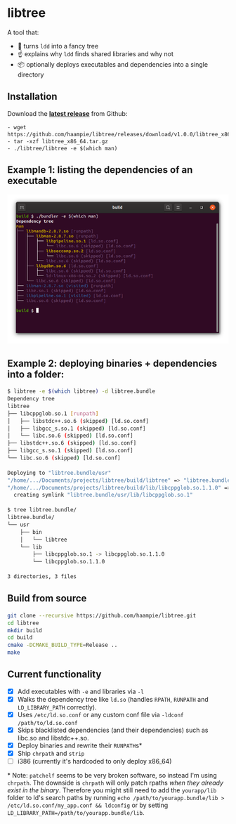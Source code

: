 # libtree

A tool that:
- :deciduous_tree: turns `ldd` into a fancy tree
- :point_up: explains why `ldd` finds shared libraries and why not
- :package: optionally deploys executables and dependencies into a single directory

## Installation
Download the [**latest release**](https://github.com/haampie/libtree/releases) from Github:

```
- wget https://github.com/haampie/libtree/releases/download/v1.0.0/libtree_x86_64.tar.gz
- tar -xzf libtree_x86_64.tar.gz
- ./libtree/libtree -e $(which man)
```

## Example 1: listing the dependencies of an executable

![example](doc/screenshot.png)

## Example 2: deploying binaries + dependencies into a folder:
```bash
$ libtree -e $(which libtree) -d libtree.bundle
Dependency tree
libtree
├── libcppglob.so.1 [runpath]
│   ├── libstdc++.so.6 (skipped) [ld.so.conf]
│   ├── libgcc_s.so.1 (skipped) [ld.so.conf]
│   └── libc.so.6 (skipped) [ld.so.conf]
├── libstdc++.so.6 (skipped) [ld.so.conf]
├── libgcc_s.so.1 (skipped) [ld.so.conf]
└── libc.so.6 (skipped) [ld.so.conf]

Deploying to "libtree.bundle/usr"
"/home/.../Documents/projects/libtree/build/libtree" => "libtree.bundle/usr/bin/libtree"
"/home/.../Documents/projects/libtree/build/lib/libcppglob.so.1.1.0" => "libtree.bundle/usr/lib/libcppglob.so.1.1.0"
  creating symlink "libtree.bundle/usr/lib/libcppglob.so.1"

$ tree libtree.bundle/
libtree.bundle/
└── usr
    ├── bin
    │   └── libtree
    └── lib
        ├── libcppglob.so.1 -> libcppglob.so.1.1.0
        └── libcppglob.so.1.1.0

3 directories, 3 files
```

## Build from source 
```bash
git clone --recursive https://github.com/haampie/libtree.git
cd libtree
mkdir build
cd build
cmake -DCMAKE_BUILD_TYPE=Release ..
make
```

## Current functionality
- [x] Add executables with `-e` and libraries via `-l`
- [x] Walks the dependency tree like `ld.so` (handles `RPATH`, `RUNPATH` and `LD_LIBRARY_PATH` correctly).
- [x] Uses `/etc/ld.so.conf` or any custom conf file via `-ldconf /path/to/ld.so.conf`
- [x] Skips blacklisted dependencies (and their dependencies) such as libc.so and libstdc++.so.
- [x] Deploy binaries and rewrite their `RUNPATH`s\*
- [x] Ship `chrpath` and `strip`
- [ ] i386 (currently it's hardcoded to only deploy x86_64)

\* Note: `patchelf` seems to be very broken software, so instead I'm using `chrpath`. The downside is `chrpath` will only patch rpaths _when they already exist in the binary_. Therefore you might still need to add the `yourapp/lib` folder to ld's search paths by running `echo /path/to/yourapp.bundle/lib > /etc/ld.so.conf/my_app.conf && ldconfig` or by setting `LD_LIBRARY_PATH=/path/to/yourapp.bundle/lib`.
